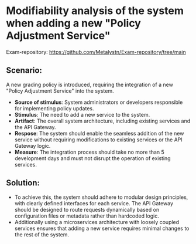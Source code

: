 # Modifiability analysis of the system when adding a new "Policy Adjustment Service"

Exam-repository: https://github.com/Metalystn/Exam-repository/tree/main

## Scenario:

A new grading policy is introduced, requiring the integration of a new "Policy Adjustment Service" into the system.

- **Source of stimulus**: System administrators or developers responsible for implementing policy updates.
- **Stimulus**: The need to add a new service to the system.
- **Artifact**: The overall system architecture, including existing services and the API Gateway.
- **Respose**: The system should enable the seamless addition of the new service without requiring modifications to existing services or the API Gateway logic.
- **Measure**: The integration process should take no more than 5 development days and must not disrupt the operation of existing services.

## Solution:

- To achieve this, the system should adhere to modular design principles, with clearly defined interfaces for each service. The API Gateway should be designed to route requests dynamically based on configuration files or metadata rather than hardcoded logic.
- Additionally using a microservices architecture with loosely coupled services ensures that adding a new service requires minimal changes to the rest of the system.